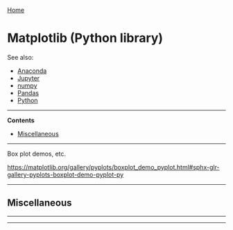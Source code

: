 [Home](Readme.md)
# Matplotlib (Python library)


See also:

  - [Anaconda](Anaconda.md)
  - [Jupyter](Jupyter.md)
  - [numpy](Numpy.md)
  - [Pandas](Pandas.md)
  - [Python](Python.md)

---

**Contents**

- [Miscellaneous](Matplotlib.md#miscellaneous)

---

Box plot demos, etc.

https://matplotlib.org/gallery/pyplots/boxplot_demo_pyplot.html#sphx-glr-gallery-pyplots-boxplot-demo-pyplot-py

---

## Miscellaneous

---


---
